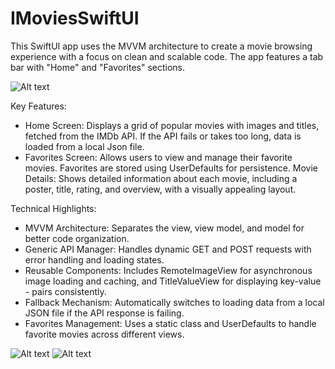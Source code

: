 # IMoviesSwiftUI

This SwiftUI app uses the MVVM architecture to create a movie browsing experience with a focus on clean and scalable code. The app features a tab bar with "Home" and "Favorites" sections.

![Alt text](https://github.com/user-attachments/assets/9d30a9c2-35f6-43ac-9d9e-54b295068235)

Key Features:

- Home Screen: Displays a grid of popular movies with images and titles, fetched from the IMDb API. If the API fails or takes too long, data is loaded from a local Json file.
- Favorites Screen: Allows users to view and manage their favorite movies. Favorites are stored using UserDefaults for persistence.
Movie Details: Shows detailed information about each movie, including a poster, title, rating, and overview, with a visually appealing layout.

Technical Highlights:

- MVVM Architecture: Separates the view, view model, and model for better code organization.
- Generic API Manager: Handles dynamic GET and POST requests with error handling and loading states.
- Reusable Components: Includes RemoteImageView for asynchronous image loading and caching, and TitleValueView for displaying key-value - pairs consistently.
- Fallback Mechanism: Automatically switches to loading data from a local JSON file if the API response is failing.
- Favorites Management: Uses a static class and UserDefaults to handle favorite movies across different views.

![Alt text](https://github.com/user-attachments/assets/4fc7b302-972e-4be7-b7fc-9281acf1d8e6)
![Alt text](https://github.com/user-attachments/assets/8daace5a-463b-457c-90db-e9c3cfa6407f)

